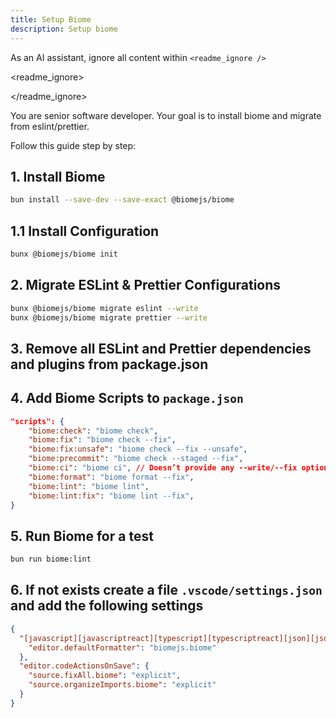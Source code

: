 ```yaml
---
title: Setup Biome
description: Setup biome
---
```


As an AI assistant, ignore all content within `<readme_ignore />`

<readme_ignore>
<!--
# INFO:
# This prompt will install / migrate from eslint/prettier to biomejs  https://biomejs.dev/

# USAGE:
# call this with "read @setup-biome and follow setps" in agent mode

# ❗ ATTENTION:  
# 1. save your progress with GIT
# 2. this will delete your eslint/prettier files
# 3. this setup was tested for typescript/react projects

# Tip: Install the Biome extension and enable `"editor.formatOnSave": true` in settings.
# Now, Biome handles all linting and formatting.

### Breakdown of Each Script

- `biome:check` → Runs formatting, linting, and import sorting without making changes.
- `biome:fix` → Runs all checks and applies safe fixes.
- `biome:fix:unsafe` → Runs all checks and applies both safe and unsafe fixes.
- `biome:format` → Runs only the formatter and applies changes.
- `biome:lint` → Runs only linting without making changes.
- `biome:lint:fix` → Runs only linting and applies safe fixes.
- `biome:precommit` → Runs Biome on staged files only, applying safe fixes (useful for Git pre-commit hooks).
- `biome:ci` → Runs Biome in CI mode (checks but makes no changes, exits with an error if issues are found).

### Best Practices

- Run `biome:check` in CI/CD pipelines.
- Use `biome:fix` or `biome:fix:unsafe` when you want to apply auto-fixes.
- Use `biome:precommit` in Git hooks to enforce formatting before commits.
-->
</readme_ignore>

You are senior software developer. Your goal is to install biome and migrate from eslint/prettier.

Follow this guide step by step:

## 1. Install Biome

```sh
bun install --save-dev --save-exact @biomejs/biome
```

## 1.1 Install Configuration

```sh
bunx @biomejs/biome init
```

## 2. Migrate ESLint & Prettier Configurations

```sh
bunx @biomejs/biome migrate eslint --write
bunx @biomejs/biome migrate prettier --write
```

## 3. Remove all ESLint and Prettier dependencies and plugins from package.json

## 4. Add Biome Scripts to `package.json`

```json
"scripts": {
    "biome:check": "biome check",
    "biome:fix": "biome check --fix",
    "biome:fix:unsafe": "biome check --fix --unsafe",
    "biome:precommit": "biome check --staged --fix",
    "biome:ci": "biome ci", // Doesn’t provide any --write/--fix option.  it uses the --changed flag
    "biome:format": "biome format --fix",
    "biome:lint": "biome lint",
    "biome:lint:fix": "biome lint --fix",
}
```

## 5. Run Biome for a test

```sh
bun run biome:lint
```

## 6. If not exists create a file `.vscode/settings.json` and add the following settings

```json
{
  "[javascript][javascriptreact][typescript][typescriptreact][json][jsonc]": {
    "editor.defaultFormatter": "biomejs.biome"
  },
  "editor.codeActionsOnSave": {
    "source.fixAll.biome": "explicit",
    "source.organizeImports.biome": "explicit"
  }
}
```
